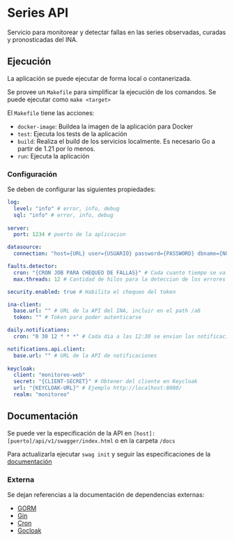 # Series API

Servicio para monitorear y detectar fallas en las series observadas, curadas y pronosticadas del INA.

## Ejecución
La aplicación se puede ejecutar de forma local o contanerizada. 

Se provee un  `Makefile` para simplificar la ejecución de los comandos. Se puede ejecutar como `make <target>`

El `Makefile` tiene las acciones:
* `docker-image`: Buildea la imagen de la aplicación para Docker
* `test`: Ejecuta los tests de la aplicación
* `build`: Realiza el build de los servicios localmente. Es necesario Go a partir de 1.21 por lo menos.
* `run`: Ejecuta la aplicación

### Configuración
Se deben de configurar las siguientes propiedades:

```yaml
log:
  level: "info" # error, info, debug
  sql: "info" # error, info, debug
  
server:
  port: 1234 # puerto de la aplicacion

datasource:
  connection: "host={URL} user={USUARIO} password={PASSWORD} dbname={NOMBRE DE DB} port={PUERTO DE DB}"

faults.detector:
  cron: "{CRON JOB PARA CHEQUEO DE FALLAS}" # Cada cuanto tiempo se va a realizar el chequeo de errores
  max.threads: 12 # Cantidad de hilos para la deteccion de los errores

security.enabled: true # Habilita el chequeo del token

ina-client:
  base.url: "" # URL de la API del INA, incluir en el path /a6
  token: "" # Token para poder autenticarse

daily.notifications:
  cron: "0 30 12 * * *" # Cada dia a las 12:30 se envian las notificaciones

notifications.api.client:
  base.url: "" # URL de la API de notificaciones
  
keycloak:
  client: "monitoreo-web"
  secret: "{CLIENT-SECRET}" # Obtener del cliente en Keycloak
  url: "{KEYCLOAK-URL}" # Ejemplo http://localhost:8080/
  realm: "monitoreo"
```

## Documentación

Se puede ver la especificación de la API en `[host]:[puerto]/api/v1/swagger/index.html` o en la carpeta `/docs`

Para actualizarla ejecutar `swag init` y seguir las especificaciones de la [documentación](https://github.com/swaggo/swag#api-operation)

### Externa

Se dejan referencias a la documentación de dependencias externas:
* [GORM](https://gorm.io/docs/index.html)
* [Gin](https://gin-gonic.com/docs/)
* [Cron](https://pkg.go.dev/github.com/robfig/cron)
* [Gocloak](https://github.com/Nerzal/gocloak/)